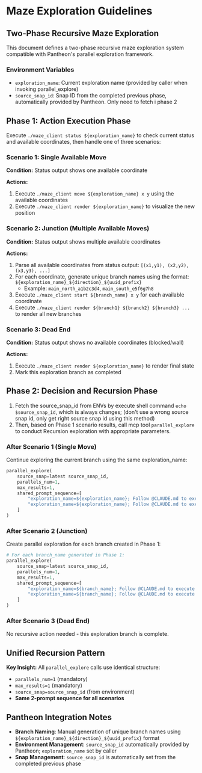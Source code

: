 # Maze Exploration Guidelines

## Two-Phase Recursive Maze Exploration

This document defines a two-phase recursive maze exploration system compatible with Pantheon's parallel exploration framework.

### Environment Variables
- `exploration_name`: Current exploration name (provided by caller when invoking parallel_explore)
- `source_snap_id`: Snap ID from the completed previous phase, automatically provided by Pantheon. Only need to fetch i phase 2

## Phase 1: Action Execution Phase

Execute `./maze_client status ${exploration_name}` to check current status and available coordinates, then handle one of three scenarios:

### Scenario 1: Single Available Move
**Condition:** Status output shows one available coordinate

**Actions:**
1. Execute `./maze_client move ${exploration_name} x y` using the available coordinates
2. Execute `./maze_client render ${exploration_name}` to visualize the new position

### Scenario 2: Junction (Multiple Available Moves)
**Condition:** Status output shows multiple available coordinates

**Actions:**
1. Parse all available coordinates from status output: `[(x1,y1), (x2,y2), (x3,y3), ...]`
2. For each coordinate, generate unique branch names using the format: `${exploration_name}_${direction}_${uuid_prefix}`
   - Example: `main_north_a1b2c3d4`, `main_south_e5f6g7h8`
3. Execute `./maze_client start ${branch_name} x y` for each available coordinate
4. Execute `./maze_client render ${branch1} ${branch2} ${branch3} ...` to render all new branches

### Scenario 3: Dead End
**Condition:** Status output shows no available coordinates (blocked/wall)

**Actions:**
1. Execute `./maze_client render ${exploration_name}` to render final state
2. Mark this exploration branch as completed

## Phase 2: Decision and Recursion Phase

1. Fetch the source_snap_id from ENVs by execute shell command `echo $source_snap_id`, which is always changes; (don't use a wrong source snap id, only get right source snap id using this method)
2. Then, based on Phase 1 scenario results, call mcp tool `parallel_explore` to conduct Recursion exploration with appropriate parameters.

### After Scenario 1 (Single Move)
Continue exploring the current branch using the same exploration_name:
```python
parallel_explore(
    source_snap=latest source_snap_id,
    parallels_num=1,
    max_results=1,
    shared_prompt_sequence=[
        "exploration_name=${exploration_name}; Follow @CLAUDE.md to execute phase 1, determine next scenario and execute corresponding actions",
        "exploration_name=${exploration_name}; Follow @CLAUDE.md to execute phase 2, spawn correct recursive branches using parallel_explore mcp tool"
    ]
)
```

### After Scenario 2 (Junction)  
Create parallel exploration for each branch created in Phase 1:
```python
# For each branch_name generated in Phase 1:
parallel_explore(
    source_snap=latest source_snap_id,
    parallels_num=1,
    max_results=1,
    shared_prompt_sequence=[
        "exploration_name=${branch_name}; Follow @CLAUDE.md to execute phase 1, determine next scenario and execute corresponding actions",
        "exploration_name=${branch_name}; Follow @CLAUDE.md to execute phase 2, spawn correct recursive branches using parallel_explore mcp tool"
    ]
)
```

### After Scenario 3 (Dead End)
No recursive action needed - this exploration branch is complete.

## Unified Recursion Pattern

**Key Insight:** All `parallel_explore` calls use identical structure:
- `parallels_num=1` (mandatory)
- `max_results=1` (mandatory)
- `source_snap=source_snap_id` (from environment)
- **Same 2-prompt sequence for all scenarios**

## Pantheon Integration Notes
- **Branch Naming**: Manual generation of unique branch names using `${exploration_name}_${direction}_${uuid_prefix}` format
- **Environment Management**: `source_snap_id` automatically provided by Pantheon; `exploration_name` set by caller
- **Snap Management**: `source_snap_id` is automatically set from the completed previous phase
